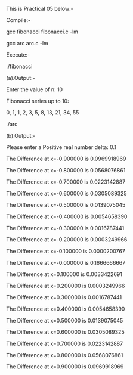 This is Practical 05 below:-

Compile:-

gcc fibonacci fibonacci.c -lm

gcc arc arc.c -lm

Execute:-

./fibonacci

(a).Output:-

Enter the value of n: 10

Fibonacci series up to 10:

0, 1, 1, 2, 3, 5, 8, 13, 21, 34, 55

./arc

(b).Output:-

Please enter a Positive real number delta: 0.1

The Difference at x=-0.900000 is 0.0969918969

The Difference at x=-0.800000 is 0.0568076861

The Difference at x=-0.700000 is 0.0223142887

The Difference at x=-0.600000 is 0.0305089325

The Difference at x=-0.500000 is 0.0139075045

The Difference at x=-0.400000 is 0.0054658390

The Difference at x=-0.300000 is 0.0016787441

The Difference at x=-0.200000 is 0.0003249966

The Difference at x=-0.100000 is 0.0000200767

The Difference at x=-0.000000 is 0.1666666667

The Difference at x=0.100000 is 0.0033422691

The Difference at x=0.200000 is 0.0003249966

The Difference at x=0.300000 is 0.0016787441

The Difference at x=0.400000 is 0.0054658390

The Difference at x=0.500000 is 0.0139075045

The Difference at x=0.600000 is 0.0305089325

The Difference at x=0.700000 is 0.0223142887

The Difference at x=0.800000 is 0.0568076861

The Difference at x=0.900000 is 0.0969918969

